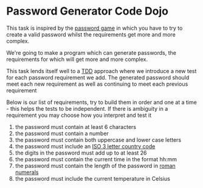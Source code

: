 # Password Generator Code Dojo

This task is inspired by the [password game](https://neal.fun/password-game/) in which you have to try to create a valid password whilst the requirements get more and more complex.

We're going to make a program which can generate passwords, the requirements for which will get more and more complex.

This task lends itself well to a [TDD](https://martinfowler.com/bliki/TestDrivenDevelopment.html) approach where we introduce a new test for each password requirement we add. 
The generated password should meet each new requirement as well as continuing to meet each previous requirement

Below is our list of requirements, try to build them in order and one at a time - this helps the tests to be independent. 
If there is ambiguity in a requirement you may choose how you interpret and test it

1. the password must contain at least 6 characters
2. the password must contain a number
3. the password must contain both uppercase and lower case letters
4. the password must include an [ISO 3 letter country code](https://github.com/lukes/ISO-3166-Countries-with-Regional-Codes/blob/master/all/all.csv)
5. the digits in the password must add up to at least 26
6. the password must contain the current time in the format hh:mm
7. the password must contain the length of the password in [roman numerals](https://romannumerals.guide/chart)
8. the password must include the current temperature in Celsius
